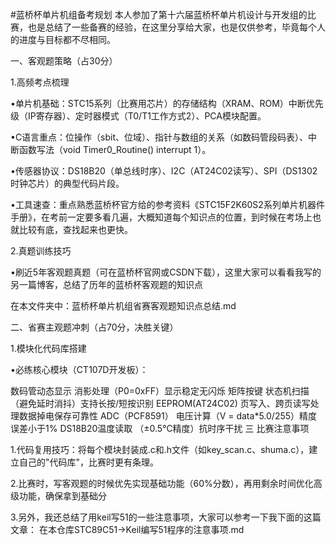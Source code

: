 #蓝桥杯单片机组备考规划
本人参加了第十六届蓝桥杯单片机设计与开发组的比赛，也是总结了一些备赛的经验，在这里分享给大家，也是仅供参考，毕竟每个人的进度与目标都不尽相同。

一、客观题策略（占30分）

1.高频考点梳理

•单片机基础：STC15系列（比赛用芯片）的存储结构（XRAM、ROM）中断优先级（IP寄存器）、定时器模式（T0/T1工作方式2）、PCA模块配置。

•C语言重点：位操作（sbit、位域）、指针与数组的关系（如数码管段码表）、中断函数写法（void Timer0_Routine() interrupt 1）。

•传感器协议：DS18B20（单总线时序）、I2C（AT24C02读写）、SPI（DS1302时钟芯片）的典型代码片段。

•工具速查：重点熟悉蓝桥杯官方给的参考资料《STC15F2K60S2系列单片机器件手册》，在考前一定要多看几遍，大概知道每个知识点的位置，到时候在考场上也就比较有底，查找起来也更快。

2.真题训练技巧

•刷近5年客观题真题（可在蓝桥杯官网或CSDN下载），这里大家可以看看我写的另一篇博客，总结了历年的蓝桥杯客观题的知识点

在本文件夹中：蓝桥杯单片机组省赛客观题知识点总结.md

二、省赛主观题冲刺（占70分，决胜关键）

1.模块化代码库搭建

•必练核心模块（CT107D开发板）：  

数码管动态显示 消影处理（P0=0xFF）显示稳定无闪烁
矩阵按键 状态机扫描（避免延时消抖）支持长按/短按识别
EEPROM(AT24C02) 页写入、跨页读写处理数据掉电保存可靠性
ADC（PCF8591） 电压计算（V = data*5.0/255）精度误差小于1%
DS18B20温度读取 （±0.5℃精度）抗时序干扰
三 比赛注意事项

1.代码复用技巧：将每个模块封装成.c和.h文件（如key_scan.c、shuma.c），建立自己的"代码库"，比赛时更有条理。

2.比赛时，写客观题的时候优先实现基础功能（60%分数），再用剩余时间优化高级功能，确保拿到基础分

3.另外，我还总结了用keil写51的一些注意事项，大家可以参考一下我下面的这篇文章：
在本仓库STC89C51->Keil编写51程序的注意事项.md

